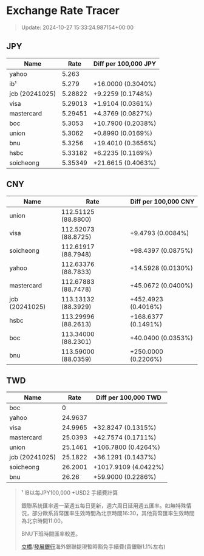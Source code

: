 # Exchange Rate Tracer

> Update: 2024-10-27 15:33:24.987154+00:00

## JPY

| Name           |    Rate | Diff per 100,000 JPY   |
|----------------|---------|------------------------|
| yahoo          | 5.263   |                        |
| ib¹            | 5.279   | +16.0000 (0.3040%)     |
| jcb (20241025) | 5.28822 | +9.2259 (0.1748%)      |
| visa           | 5.29013 | +1.9104 (0.0361%)      |
| mastercard     | 5.29451 | +4.3769 (0.0827%)      |
| boc            | 5.3053  | +10.7900 (0.2038%)     |
| union          | 5.3062  | +0.8990 (0.0169%)      |
| bnu            | 5.3256  | +19.4010 (0.3656%)     |
| hsbc           | 5.33182 | +6.2235 (0.1169%)      |
| soicheong      | 5.35349 | +21.6615 (0.4063%)     |

## CNY

| Name           | Rate                | Diff per 100,000 CNY   |
|----------------|---------------------|------------------------|
| union          | 112.51125	(88.8800) |                        |
| visa           | 112.52073	(88.8725) | +9.4793 (0.0084%)      |
| soicheong      | 112.61917	(88.7948) | +98.4397 (0.0875%)     |
| yahoo          | 112.63376	(88.7833) | +14.5928 (0.0130%)     |
| mastercard     | 112.67883	(88.7478) | +45.0672 (0.0400%)     |
| jcb (20241025) | 113.13132	(88.3929) | +452.4923 (0.4016%)    |
| hsbc           | 113.29996	(88.2613) | +168.6377 (0.1491%)    |
| boc            | 113.34000	(88.2301) | +40.0400 (0.0353%)     |
| bnu            | 113.59000	(88.0359) | +250.0000 (0.2206%)    |

## TWD

| Name           |    Rate | Diff per 100,000 TWD   |
|----------------|---------|------------------------|
| boc            |  0      |                        |
| yahoo          | 24.9637 |                        |
| visa           | 24.9965 | +32.8247 (0.1315%)     |
| mastercard     | 25.0393 | +42.7574 (0.1711%)     |
| union          | 25.1461 | +106.7800 (0.4264%)    |
| jcb (20241025) | 25.1822 | +36.1291 (0.1437%)     |
| soicheong      | 26.2001 | +1017.9109 (4.0422%)   |
| bnu            | 26.26   | +59.9000 (0.2286%)     |


> ¹ IB以每JPY100,000 +USD2 手續費計算
>
> 銀聯系統匯率週一至週五每日更新，週六周日延用週五匯率。如無特殊情況，部分歐系貨幣匯率生效時間為北京時間16:30，其他貨幣匯率生效時間為北京時間11:00。
>
> BNU下班時間匯率較差。
>
> [立橋](https://www.wlbank.com.mo/uploads/ueditor/file/20181211/1544536513900230.pdf)/[發展銀行](https://www.mdb.com.mo/Service_Charges_20230728.pdf)海外銀聯提現暫時豁免手續費(貴銀聯1.1%左右)

